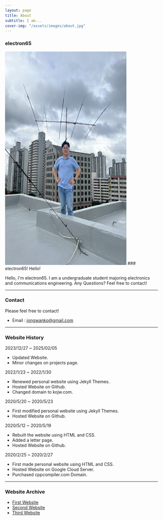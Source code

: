 ```yaml
---
layout: page
title: About
subtitle: I am...
cover-img: "/assets/images/about.jpg"
---
```


### electron65

<img src="/assets/other_image/kojw.jpg" alt="kojw! Hello!" width="400" height="700">
### electron65! Hello!

Hello, I'm electron65. I am a undergraduate student majoring electronics and communications engineering. 
Any Questions?
Feel free to contact!

---
### Contact
Please feel free to contact!
* Email : jongwanko@gmail.com

---
### Website History
2023/12/27 ~ 2025/02/05
* Updated Website.
* Minor changes on projects page.

2022/1/23 ~ 2022/1/30
* Renewed personal website using Jekyll Themes.
* Hosted Website on Github.
* Changed domain to kojw.com.

2020/5/20 ~ 2020/5/23
* First modified personal website using Jekyll Themes.
* Hosted Website on Github.

2020/5/12 ~ 2020/5/19
* Rebuilt the website using HTML and CSS.
* Added a letter page.
* Hosted Website on Github.

2020/2/25 ~ 2020/2/27
* First made personal website using HTML and CSS.
* Hosted Website on Google Cloud Server.
* Purchased cppcompiler.com Domain.
  
---
### Website Archive
* [First Website](https://electron65.github.io/cppcompiler-first-website/)
* [Second Website](https://electron65.github.io/cppcompiler-second-website/)
* [Third Website](https://electron65.github.io/cppcompiler-third/)
